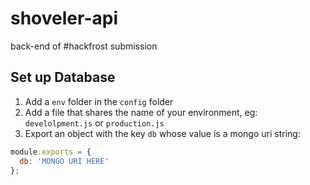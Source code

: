 # shoveler-api
back-end of #hackfrost submission
  
## Set up Database 
  
1. Add a `env` folder in the `config` folder
2. Add a file that shares the name of your environment, eg: `develolpment.js` or `production.js`
3. Export an object with the key `db` whose value is a mongo uri string: 

```javascript
module.exports = {
  db: 'MONGO URI HERE'
};
```

